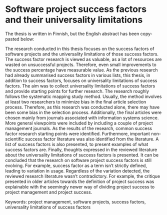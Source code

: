 # Software project success factors and their universality limitations

The thesis is written in Finnish, but the English abstract has been copy-pasted below:

The research conducted in this thesis focuses on the success factors of software projects and the universality limitations of those success factors. The success factor research is viewed as valuable, as a lot of resources are wasted on unsuccessful projects. Therefore, even small improvements to the success percentage have measurable value. As the previous research had already summarised success factors in various lists, this thesis, in addition to success factors, focuses on universality limitations of success factors. The aim was to collect universality limitations of success factors and provide starting points for further research. The research roughly follows the systematic mapping study method. Usually, the method involves at least two researchers to minimize bias in the final article selection process. Therefore, as this research was conducted alone, there may have been some bias in the selection process. Additionally, the final articles were chosen mainly from journals associated with information systems science. More general viewpoints were included by including a couple of project management journals. As the results of the research, common success factor research starting points were identified. Furthermore, important non-scientific success factor literature was also identified from the literature. A list of success factors is also presented, to present examples of what success factors are. Finally, thoughts expressed in the reviewed literature about the universality limitations of success factors is presented. It can be concluded that the research on software project success factors is still evolving. For example, success factor as a term isn’t strictly defined, leading to variation in usage. Regardless of the variation detected, the reviewed research literature wasn’t contradictory. For example, the critique presented in older articles towards the definition of project success was explainable with the seemingly newer way of dividing project success to project management and project success.

Keywords: project management, software projects, success factors, universality limitations of success factors
